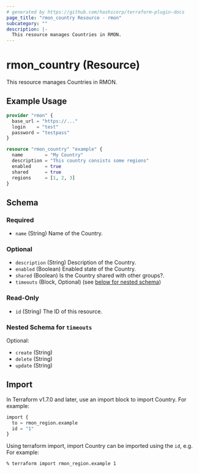 ```yaml
---
# generated by https://github.com/hashicorp/terraform-plugin-docs
page_title: "rmon_country Resource - rmon"
subcategory: ""
description: |-
  This resource manages Countries in RMON.
---
```


# rmon_country (Resource)

This resource manages Countries in RMON.

## Example Usage

```terraform
provider "rmon" {
  base_url = "https://..."
  login    = "test"
  password = "testpass"
}

resource "rmon_country" "example" {
  name        = "My Country"
  description = "This country consists some regions"
  enabled     = true
  shared      = true
  regions     = [1, 2, 3]
}
```

## Schema

### Required

- `name` (String) Name of the Country.

### Optional

- `description` (String) Description of the Country.
- `enabled` (Boolean) Enabled state of the Country.
- `shared` (Boolean) Is the Country shared with other groups?.
- `timeouts` (Block, Optional) (see [below for nested schema](#nestedblock--timeouts))

### Read-Only

- `id` (String) The ID of this resource.

<a id="nestedblock--timeouts"></a>
### Nested Schema for `timeouts`

Optional:

- `create` (String)
- `delete` (String)
- `update` (String)

## Import

In Terraform v1.7.0 and later, use an import block to import Country. For example:

```terraform
import {
  to = rmon_region.example
  id = "1"
}
```

Using terraform import, import Country can be imported using the `id`, e.g. For example:

```shell
% terraform import rmon_region.example 1
```
